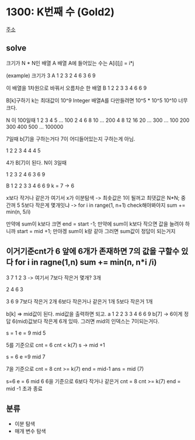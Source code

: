 # 1300: K번째 수 (Gold2)
[주소](https://www.acmicpc.net/problem/1300)

## solve
크기가 N * N인 배열 A
배열 A에 들어있는 수는 A[i][j] = i*j

(example)
크기가 3
A
1 2 3
2 4 6
3 6 9

이 배열을 1차원으로 바꿔서 오름차순 한 배열 B
1 2 2 3 3 4 6 6 9

B[k]구하기
k는 최대값이 10^9 Integer
배열A를 다만들려면 10^5 * 10^5 10^10 너무크다.

 N 이 100일때 
1   2   3   4   5   ... 100
2   4   6   8   10  ... 200
4   8   12  16  20  ... 300
...
100 200 300 400 500 ... 100000

7일때 b[7]을 구하는거다 7이 어디들어있는지 구하는게 아님.

1 2 2 3 4 4 4 5 

4가 B[7]이 된다.
N이 3일때

1 2 3
2 4 6
3 6 9

B 1 2 2 3 3 4 6 6 9
k = 7
-> 6

x보다 작거나 같은가 여기서 x가 이분탐색 -> 최솟값은 1이 될꺼고 최댓값은 N*N;
중간꺼 5
5보다 작은게 몇개잇냐 -> for i in range(1, n+1)
check해야봐야지
sum += min(n, 5/i) 

만약에 sum이 k보다 크면 end = start -1;
만약에 sum이 k보다 작으면 값을 늘려야 하니까 start = mid +1;
만야겡 sum이 k랑 같아 그러면 sum값이 정답이 되는거지


이거기준cnt가 6 앞에 6개가 존재하면 7의 값을 구할수 있다
for i in ragne(1,n)
sum += min(n, n*i /i)
----
3
7
1 2 3 -> 여기서 7보다 작은거 몇개?
3개

2 4 6
3

3 6 9
7보다 작은거 2개
6보다 작은거나 같은거 1개
5보다 작은거 1개


b[k] => mid값이 된다. mid값을 출력하면 되고. 
a 1 2 2 3 3 4 6 6 9
b[7] -> 6이게 정답
6(mid)값보다 작은게 6개 있따. 그러면 mid의 인덱스는 7이되는거다.

s = 1 e = 9 mid 5

5를 기준으로 cnt = 6
cnt < k(7)
s -> mid +1

s = 6 e =9 mid 7

7을 기준으로 cnt = 8
cnt >= k(7)
end = mid-1
ans = mid (7)

s=6 e = 6 mid 6
6을 기준으로 6보다 작거나 같은거 cnt = 8
cnt >= k(7)
end = mid -1 초과 종료




## 분류
- 이분 탐색
- 매개 변수 탐색
